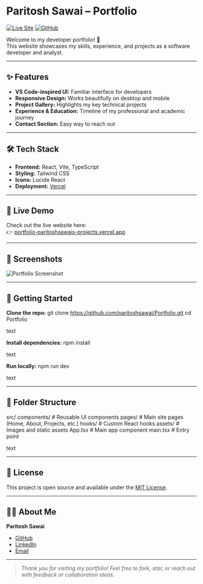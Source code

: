 # Paritosh Sawai – Portfolio

[![Live Site](https://img.shields.io/badge/Live%20Site-Visit-green?style=flat-square&logo=vercel)](https://portfolio-paritoshsawais-projects.vercel.app/)
[![GitHub](https://img.shields.io/badge/GitHub-Repo-black?style=flat-square&logo=github)](https://github.com/paritoshsawai/Portfolio)

Welcome to my developer portfolio! 🚀  
This website showcases my skills, experience, and projects as a software developer and analyst.

---

## ✨ Features

- **VS Code-inspired UI:** Familiar interface for developers
- **Responsive Design:** Works beautifully on desktop and mobile
- **Project Gallery:** Highlights my key technical projects
- **Experience & Education:** Timeline of my professional and academic journey
- **Contact Section:** Easy way to reach out

---

## 🛠️ Tech Stack

- **Frontend:** React, Vite, TypeScript
- **Styling:** Tailwind CSS
- **Icons:** Lucide React
- **Deployment:** [Vercel](https://vercel.com/)

---

## 🚀 Live Demo

Check out the live website here:  
👉 [portfolio-paritoshsawais-projects.vercel.app](https://portfolio-paritoshsawais-projects.vercel.app/)

---

## 📸 Screenshots

![Portfolio Screenshot](https://user-images.githubusercontent.com/your-github-username/your-screenshot.png) <!-- Replace with your screenshot URL -->

---

## 📂 Getting Started

**Clone the repo:**
git clone https://github.com/paritoshsawai/Portfolio.git
cd Portfolio

text

**Install dependencies:**
npm install

text

**Run locally:**
npm run dev

text

---

## 📄 Folder Structure

src/
components/ # Reusable UI components
pages/ # Main site pages (Home, About, Projects, etc.)
hooks/ # Custom React hooks
assets/ # Images and static assets
App.tsx # Main app component
main.tsx # Entry point

text

---

## 📝 License

This project is open source and available under the [MIT License](LICENSE).

---

## 🙋‍♂️ About Me

**Paritosh Sawai**  
- [GitHub](https://github.com/paritoshsawai)
- [LinkedIn](https://linkedin.com/in/paritoshsawai)
- [Email](mailto:paritoshsawai@gmail.com)

---

> _Thank you for visiting my portfolio! Feel free to fork, star, or reach out with feedback or collaboration ideas._
